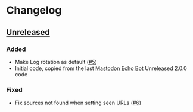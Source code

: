 # Changelog

## [Unreleased](https://github.com/XaviArnaus/masto-feed/)

### Added

- Make Log rotation as default ([#5](https://github.com/XaviArnaus/masto-feed/pull/5))
- Initial code, copied from the last [Mastodon Echo Bot](https://github.com/XaviArnaus/mastodon-echo-bot/) Unreleased 2.0.0 code

### Fixed

- Fix sources not found when setting seen URLs ([#6](https://github.com/XaviArnaus/masto-feed/pull/6))